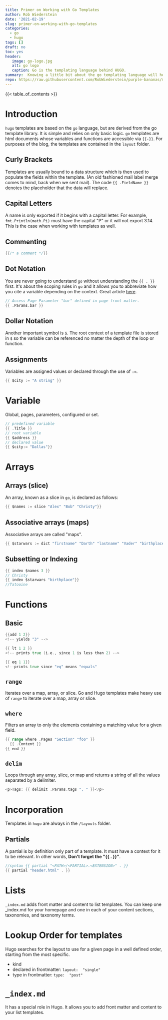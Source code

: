 ```yaml
---
title: Primer on Working with Go Templates
author: Rob Wiederstein
date: '2021-02-19'
slug: primer-on-working-with-go-templates
categories:
  - go
  - hugo
tags: []
draft: no
toc: yes
header:
   image: go-logo.jpg
   alt: go logo
   caption: Go is the templating language behind HUGO. 
summary:  Knowing a little bit about the go templating language will help you understand the syntax of layout templates in HUGO.
repo: https://raw.githubusercontent.com/RobWiederstein/purple-bananas/main/content/post/2021-02-19-ten-tips-to-working-with-go-templates/index.md
---
```


{{< table_of_contents >}}

# Introduction

`hugo` templates are based on the `go` language, but are derived from the go template library.  It is simple and relies on only basic logic.
`go` templates are html documents whose variables and functions are accessible via `{{-}}`. For purposes of the blog, the templates are contained in the `layout` folder.


## Curly Brackets

Templates are usually bound to a data structure which is then used to populate the fields within the template.  (An old fashioned mail label merge comes to mind, back when we sent mail).  The code `{{ .FieldName }}` denotes the placeholder that the data will replace.

## Capital Letters

A name is only exported if it begins with a capital letter. For example, `fmt.Println(math.Pi)` must have the capital "P" or it will not export 3.14. This is the case when working with templates as well.

## Commenting

```go
{{/* a comment */}}
```

## Dot Notation

You are never going to understand `go` without understanding the `{{ . }}` first. It's about the scoping rules in `go` and it allows you to abbreviate how you cite a variable depending on the context.  Great article [here](https://regisphilibert.com/blog/2018/02/hugo-the-scope-the-context-and-the-dot/).

```go
// Access Page Parameter "bar" defined in page front matter.
{{ .Params.bar }}
```
## Dollar Notation

Another important symbol is `$`.  The root context of a template file is stored in `$` so the variable can be referenced no matter the depth of the loop or function.

## Assignments

Variables are assigned values or declared through the use of `:=`.
```go
{{ $city := "A string" }}
```

# Variable

Global, pages, parameters, configured or set.

```go
// predefined variable
{{ .Title }}
// root variable
{{ $address }}
// declared value
{{ $city:= "Dallas"}}
```

# Arrays

## Arrays  (slice)

An array, known as a slice in `go`, is declared as follows:

```go
{{ $names := slice "Alex" "Bob" "Christy"}}
```

## Associative arrays (maps)

Associative arrays are called "maps".

```go
{{ $starwars := dict "firstname" "Darth" "lastname" "Vader" "birthplace" "Tatooine" }}
```

## Subsetting or Indexing

```go
{{ index $names 3 }}
// Christy
{{ index $starwars "birthplace"}}
//Tatooine
```

# Functions

## Basic

```go
{{add 1 2}}
<!-- yields "3" -->
```

```go
{{ lt 1 2 }}
<!-- prints true (i.e., since 1 is less than 2) -->
```

```go
{{ eq 1 1}}
<!--prints true since "eq" means "equals"
```

## `range`

Iterates over a map, array, or slice. Go and Hugo templates make heavy use of `range` to iterate over a map, array or slice.

## `where`

Filters an array to only the elements containing a matching value for a given field.

```go
{{ range where .Pages "Section" "foo" }}
  {{ .Content }}
{{ end }}
```

## `delim`

Loops through any array, slice, or map and returns a string of all the values separated by a delimiter.

```go
<p>Tags: {{ delimit .Params.tags ", " }}</p>
```

# Incorporation

Templates in `hugo` are always in the `/layouts` folder.

## Partials

A partial is by definition only part of a template.  It must have a context for it to be relevant.  In other words, **Don't forget the "{{ . }}"**.

```go
//syntax {{ partial "<PATH>/<PARTIAL>.<EXTENSION>" . }}
{{ partial "header.html" . }}
```

# Lists

`_index.md` adds front matter and content to list templates. You can keep one _index.md for your homepage and one in each of your content sections, taxonomies, and taxonomy terms.

# Lookup Order for templates

Hugo searches for the layout to use for a given page in a well defined order, starting from the most specific.

-   kind
-   declared in frontmatter: `layout:  "single"`
-   type in frontmatter: `type:  "post"`

# `_index.md`

It has a special role in Hugo. It allows you to add front matter and content to your list templates.
